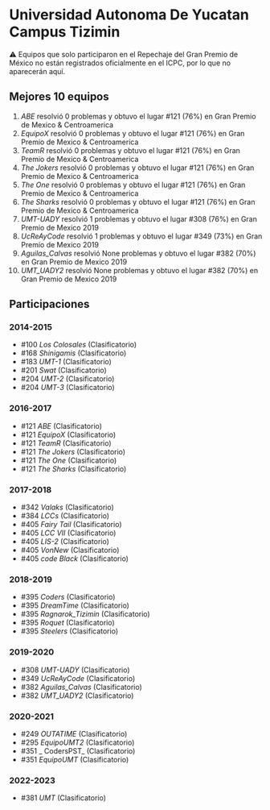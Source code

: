 # Universidad Autonoma De Yucatan Campus Tizimin

:warning: Equipos que solo participaron en el Repechaje del Gran Premio de México no están registrados oficialmente en el ICPC, por lo que no aparecerán aquí.

## Mejores 10 equipos

1. _ABE_ resolvió 0 problemas y obtuvo el lugar #121 (76%) en Gran Premio de Mexico & Centroamerica
1. _EquipoX_ resolvió 0 problemas y obtuvo el lugar #121 (76%) en Gran Premio de Mexico & Centroamerica
1. _TeamR_ resolvió 0 problemas y obtuvo el lugar #121 (76%) en Gran Premio de Mexico & Centroamerica
1. _The Jokers_ resolvió 0 problemas y obtuvo el lugar #121 (76%) en Gran Premio de Mexico & Centroamerica
1. _The One_ resolvió 0 problemas y obtuvo el lugar #121 (76%) en Gran Premio de Mexico & Centroamerica
1. _The Sharks_ resolvió 0 problemas y obtuvo el lugar #121 (76%) en Gran Premio de Mexico & Centroamerica
1. _UMT-UADY_ resolvió 1 problemas y obtuvo el lugar #308 (76%) en Gran Premio de Mexico 2019
1. _UcReAyCode_ resolvió 1 problemas y obtuvo el lugar #349 (73%) en Gran Premio de Mexico 2019
1. _Aguilas_Calvas_ resolvió None problemas y obtuvo el lugar #382 (70%) en Gran Premio de Mexico 2019
1. _UMT_UADY2_ resolvió None problemas y obtuvo el lugar #382 (70%) en Gran Premio de Mexico 2019

## Participaciones

### 2014-2015

- #100 _Los Colosales_ (Clasificatorio)
- #168 _Shinigamis_ (Clasificatorio)
- #183 _UMT-1_ (Clasificatorio)
- #201 _Swat_ (Clasificatorio)
- #204 _UMT-2_ (Clasificatorio)
- #204 _UMT-3_ (Clasificatorio)

### 2016-2017

- #121 _ABE_ (Clasificatorio)
- #121 _EquipoX_ (Clasificatorio)
- #121 _TeamR_ (Clasificatorio)
- #121 _The Jokers_ (Clasificatorio)
- #121 _The One_ (Clasificatorio)
- #121 _The Sharks_ (Clasificatorio)

### 2017-2018

- #342 _Valaks_ (Clasificatorio)
- #384 _LCCs_ (Clasificatorio)
- #405 _Fairy Tail_ (Clasificatorio)
- #405 _LCC VII_ (Clasificatorio)
- #405 _LIS-2_ (Clasificatorio)
- #405 _VonNew_ (Clasificatorio)
- #405 _code Black_ (Clasificatorio)

### 2018-2019

- #395 _Coders_ (Clasificatorio)
- #395 _DreamTime_ (Clasificatorio)
- #395 _Ragnarok_Tizimin_ (Clasificatorio)
- #395 _Roquet_ (Clasificatorio)
- #395 _Steelers_ (Clasificatorio)

### 2019-2020

- #308 _UMT-UADY_ (Clasificatorio)
- #349 _UcReAyCode_ (Clasificatorio)
- #382 _Aguilas_Calvas_ (Clasificatorio)
- #382 _UMT_UADY2_ (Clasificatorio)

### 2020-2021

- #249 _OUTATIME_ (Clasificatorio)
- #295 _EquipoUMT2_ (Clasificatorio)
- #351 _ CodersPST_ (Clasificatorio)
- #351 _EquipoUMT_ (Clasificatorio)

### 2022-2023

- #381 _UMT_ (Clasificatorio)



